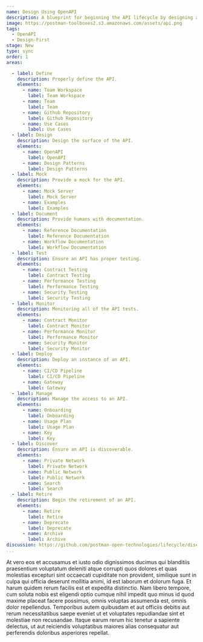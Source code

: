 ```yaml
---
name: Design Using OpenAPI
description: A blueprint for beginning the API lifecycle by designing a new API using an OpenAPI.
image: https://postman-toolboxes2.s3.amazonaws.com/assets/api.png
tags:
  - OpenAPI
  - Design-First
stage: New
type: sync
order: 1
areas:  

  - label: Define
    description: Properly define the API.
    elements:
      - name: Team Workspace
        label: Team Workspace
      - name: Team
        label: Team        
      - name: Github Repository
        label: Github Repository
      - name: Use Cases
        label: Use Cases
  - label: Design
    description: Design the surface of the API.
    elements:
      - name: OpenAPI
        label: OpenAPI
      - name: Design Patterns
        label: Design Patterns        
  - label: Mock
    description: Provide a mock for the API.
    elements:
      - name: Mock Server
        label: Mock Server
      - name: Examples
        label: Examples 
  - label: Document
    description: Provide humans with documentation.  
    elements:
      - name: Reference Documentation
        label: Reference Documentation
      - name: Workflow Documentation
        label: Workflow Documentation        
  - label: Test
    description: Ensure an API has proper testing.  
    elements:
      - name: Contract Testing
        label: Contract Testing   
      - name: Performance Testing
        label: Performance Testing   
      - name: Security Testing
        label: Security Testing   
  - label: Monitor
    description: Monitoring all of the API tests.
    elements:
      - name: Contract Monitor
        label: Contract Monitor   
      - name: Performance Monitor
        label: Performance Monitor   
      - name: Security Monitor
        label: Security Monitor                          
  - label: Deploy
    description: Deploy an instance of an API.   
    elements:
      - name: CI/CD Pipeline
        label: CI/CD Pipeline
      - name: Gateway
        label: Gateway     
  - label: Manage
    description: Manage the access to an API.
    elements:
      - name: Onboarding
        label: Onboarding
      - name: Usage Plan
        label: Usage Plan    
      - name: Key
        label: Key       
  - label: Discover
    description: Ensure an API is discoverable. 
    elements:
      - name: Private Network
        label: Private Network   
      - name: Public Network
        label: Public Network   
      - name: Search
        label: Search                  
  - label: Retire
    description: Begin the retirement of an API.      
    elements:
      - name: Retire
        label: Retire  
      - name: Deprecate
        label: Deprecate    
      - name: Archive
        label: Archive      
discussion: https://github.com/postman-open-technologies/lifecycle/discussions/9
...
```

<p>At vero eos et accusamus et iusto odio dignissimos ducimus qui blanditiis praesentium voluptatum deleniti atque corrupti quos dolores et quas molestias excepturi sint occaecati cupiditate non provident, similique sunt in culpa qui officia deserunt mollitia animi, id est laborum et dolorum fuga. Et harum quidem rerum facilis est et expedita distinctio. Nam libero tempore, cum soluta nobis est eligendi optio cumque nihil impedit quo minus id quod maxime placeat facere possimus, omnis voluptas assumenda est, omnis dolor repellendus. Temporibus autem quibusdam et aut officiis debitis aut rerum necessitatibus saepe eveniet ut et voluptates repudiandae sint et molestiae non recusandae. Itaque earum rerum hic tenetur a sapiente delectus, ut aut reiciendis voluptatibus maiores alias consequatur aut perferendis doloribus asperiores repellat.</p>